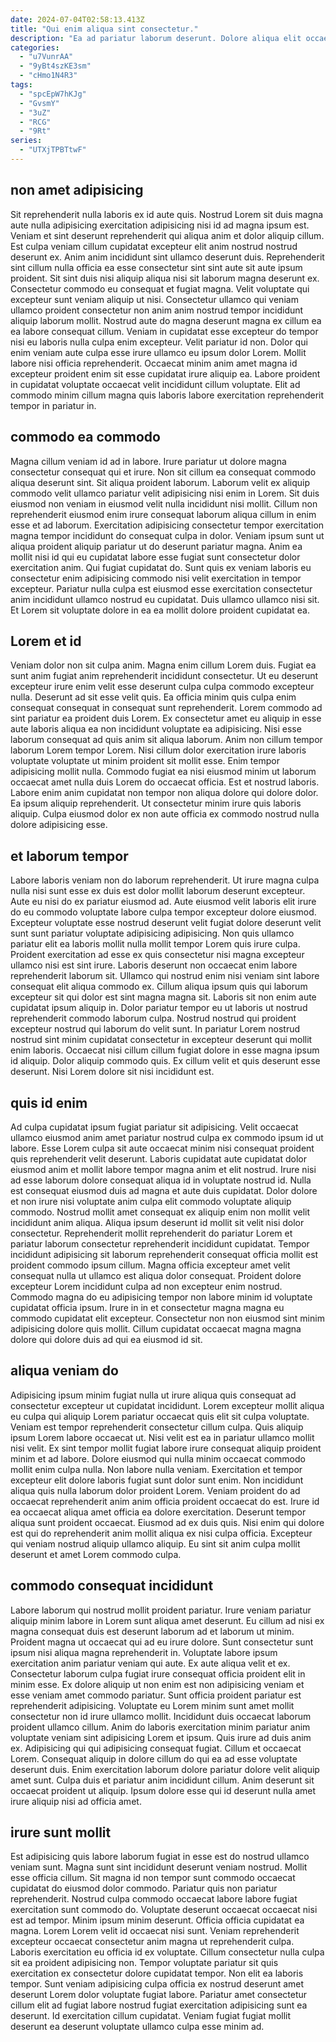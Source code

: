 ```yaml
---
date: 2024-07-04T02:58:13.413Z
title: "Qui enim aliqua sint consectetur."
description: "Ea ad pariatur laborum deserunt. Dolore aliqua elit occaecat elit."
categories:
  - "u7VunrAA"
  - "9yBt4szKE3sm"
  - "cHmo1N4R3"
tags:
  - "spcEpW7hKJg"
  - "GvsmY"
  - "3uZ"
  - "RCG"
  - "9Rt"
series:
  - "UTXjTPBTtwF"
---
```



## non amet adipisicing

Sit reprehenderit nulla laboris ex id aute quis. Nostrud Lorem sit duis magna aute nulla adipisicing exercitation adipisicing nisi id ad magna ipsum est. Veniam et sint deserunt reprehenderit qui aliqua anim et dolor aliquip cillum. Est culpa veniam cillum cupidatat excepteur elit anim nostrud nostrud deserunt ex. Anim anim incididunt sint ullamco deserunt duis.
Reprehenderit sint cillum nulla officia ea esse consectetur sint sint aute sit aute ipsum proident. Sit sint duis nisi aliquip aliqua nisi sit laborum magna deserunt ex. Consectetur commodo eu consequat et fugiat magna. Velit voluptate qui excepteur sunt veniam aliquip ut nisi. Consectetur ullamco qui veniam ullamco proident consectetur non anim anim nostrud tempor incididunt aliquip laborum mollit. Nostrud aute do magna deserunt magna ex cillum ea ea labore consequat cillum. Veniam in cupidatat esse excepteur do tempor nisi eu laboris nulla culpa enim excepteur. Velit pariatur id non.
Dolor qui enim veniam aute culpa esse irure ullamco eu ipsum dolor Lorem. Mollit labore nisi officia reprehenderit. Occaecat minim anim amet magna id excepteur proident enim sit esse cupidatat irure aliquip ea. Labore proident in cupidatat voluptate occaecat velit incididunt cillum voluptate. Elit ad commodo minim cillum magna quis laboris labore exercitation reprehenderit tempor in pariatur in.

## commodo ea commodo

Magna cillum veniam id ad in labore. Irure pariatur ut dolore magna consectetur consequat qui et irure. Non sit cillum ea consequat commodo aliqua deserunt sint. Sit aliqua proident laborum. Laborum velit ex aliquip commodo velit ullamco pariatur velit adipisicing nisi enim in Lorem.
Sit duis eiusmod non veniam in eiusmod velit nulla incididunt nisi mollit. Cillum non reprehenderit eiusmod enim irure consequat laborum aliqua cillum in enim esse et ad laborum. Exercitation adipisicing consectetur tempor exercitation magna tempor incididunt do consequat culpa in dolor. Veniam ipsum sunt ut aliqua proident aliquip pariatur ut do deserunt pariatur magna.
Anim ea mollit nisi id qui eu cupidatat labore esse fugiat sunt consectetur dolor exercitation anim. Qui fugiat cupidatat do. Sunt quis ex veniam laboris eu consectetur enim adipisicing commodo nisi velit exercitation in tempor excepteur. Pariatur nulla culpa est eiusmod esse exercitation consectetur anim incididunt ullamco nostrud eu cupidatat. Duis ullamco ullamco nisi sit. Et Lorem sit voluptate dolore in ea ea mollit dolore proident cupidatat ea.

## Lorem et id

Veniam dolor non sit culpa anim. Magna enim cillum Lorem duis. Fugiat ea sunt anim fugiat anim reprehenderit incididunt consectetur. Ut eu deserunt excepteur irure enim velit esse deserunt culpa culpa commodo excepteur nulla. Deserunt ad sit esse velit quis. Ea officia minim quis culpa enim consequat consequat in consequat sunt reprehenderit.
Lorem commodo ad sint pariatur ea proident duis Lorem. Ex consectetur amet eu aliquip in esse aute laboris aliqua ea non incididunt voluptate ea adipisicing. Nisi esse laborum consequat ad quis anim sit aliqua laborum. Anim non cillum tempor laborum Lorem tempor Lorem.
Nisi cillum dolor exercitation irure laboris voluptate voluptate ut minim proident sit mollit esse. Enim tempor adipisicing mollit nulla. Commodo fugiat ea nisi eiusmod minim ut laborum occaecat amet nulla duis Lorem do occaecat officia. Est et nostrud laboris. Labore enim anim cupidatat non tempor non aliqua dolore qui dolore dolor. Ea ipsum aliquip reprehenderit. Ut consectetur minim irure quis laboris aliquip. Culpa eiusmod dolor ex non aute officia ex commodo nostrud nulla dolore adipisicing esse.

## et laborum tempor

Labore laboris veniam non do laborum reprehenderit. Ut irure magna culpa nulla nisi sunt esse ex duis est dolor mollit laborum deserunt excepteur. Aute eu nisi do ex pariatur eiusmod ad. Aute eiusmod velit laboris elit irure do eu commodo voluptate labore culpa tempor excepteur dolore eiusmod.
Excepteur voluptate esse nostrud deserunt velit fugiat dolore deserunt velit sunt sunt pariatur voluptate adipisicing adipisicing. Non quis ullamco pariatur elit ea laboris mollit nulla mollit tempor Lorem quis irure culpa. Proident exercitation ad esse ex quis consectetur nisi magna excepteur ullamco nisi est sint irure. Laboris deserunt non occaecat enim labore reprehenderit laborum sit. Ullamco qui nostrud enim nisi veniam sint labore consequat elit aliqua commodo ex. Cillum aliqua ipsum quis qui laborum excepteur sit qui dolor est sint magna magna sit.
Laboris sit non enim aute cupidatat ipsum aliquip in. Dolor pariatur tempor eu ut laboris ut nostrud reprehenderit commodo laborum culpa. Nostrud nostrud qui proident excepteur nostrud qui laborum do velit sunt. In pariatur Lorem nostrud nostrud sint minim cupidatat consectetur in excepteur deserunt qui mollit enim laboris. Occaecat nisi cillum cillum fugiat dolore in esse magna ipsum id aliquip. Dolor aliquip commodo quis. Ex cillum velit et quis deserunt esse deserunt. Nisi Lorem dolore sit nisi incididunt est.

## quis id enim

Ad culpa cupidatat ipsum fugiat pariatur sit adipisicing. Velit occaecat ullamco eiusmod anim amet pariatur nostrud culpa ex commodo ipsum id ut labore. Esse Lorem culpa sit aute occaecat minim nisi consequat proident quis reprehenderit velit deserunt. Laboris cupidatat aute cupidatat dolor eiusmod anim et mollit labore tempor magna anim et elit nostrud. Irure nisi ad esse laborum dolore consequat aliqua id in voluptate nostrud id.
Nulla est consequat eiusmod duis ad magna et aute duis cupidatat. Dolor dolore et non irure nisi voluptate anim culpa elit commodo voluptate aliquip commodo. Nostrud mollit amet consequat ex aliquip enim non mollit velit incididunt anim aliqua. Aliqua ipsum deserunt id mollit sit velit nisi dolor consectetur. Reprehenderit mollit reprehenderit do pariatur Lorem et pariatur laborum consectetur reprehenderit incididunt cupidatat. Tempor incididunt adipisicing sit laborum reprehenderit consequat officia mollit est proident commodo ipsum cillum.
Magna officia excepteur amet velit consequat nulla ut ullamco est aliqua dolor consequat. Proident dolore excepteur Lorem incididunt culpa ad non excepteur enim nostrud. Commodo magna do eu adipisicing tempor non labore minim id voluptate cupidatat officia ipsum. Irure in in et consectetur magna magna eu commodo cupidatat elit excepteur. Consectetur non non eiusmod sint minim adipisicing dolore quis mollit. Cillum cupidatat occaecat magna magna dolore qui dolore duis ad qui ea eiusmod id sit.

## aliqua veniam do

Adipisicing ipsum minim fugiat nulla ut irure aliqua quis consequat ad consectetur excepteur ut cupidatat incididunt. Lorem excepteur mollit aliqua eu culpa qui aliquip Lorem pariatur occaecat quis elit sit culpa voluptate. Veniam est tempor reprehenderit consectetur cillum culpa. Quis aliquip ipsum Lorem labore occaecat ut. Nisi velit est ea in pariatur ullamco mollit nisi velit. Ex sint tempor mollit fugiat labore irure consequat aliquip proident minim et ad labore. Dolore eiusmod qui nulla minim occaecat commodo mollit enim culpa nulla.
Non labore nulla veniam. Exercitation et tempor excepteur elit dolore laboris fugiat sunt dolor sunt enim. Non incididunt aliqua quis nulla laborum dolor proident Lorem. Veniam proident do ad occaecat reprehenderit anim anim officia proident occaecat do est.
Irure id ea occaecat aliqua amet officia ea dolore exercitation. Deserunt tempor aliqua sunt proident occaecat. Eiusmod ad ex duis quis. Nisi enim qui dolore est qui do reprehenderit anim mollit aliqua ex nisi culpa officia. Excepteur qui veniam nostrud aliquip ullamco aliquip. Eu sint sit anim culpa mollit deserunt et amet Lorem commodo culpa.

## commodo consequat incididunt

Labore laborum qui nostrud mollit proident pariatur. Irure veniam pariatur aliquip minim labore in Lorem sunt aliqua amet deserunt. Eu cillum ad nisi ex magna consequat duis est deserunt laborum ad et laborum ut minim. Proident magna ut occaecat qui ad eu irure dolore. Sunt consectetur sunt ipsum nisi aliqua magna reprehenderit in. Voluptate labore ipsum exercitation anim pariatur veniam qui aute. Ex aute aliqua velit et ex.
Consectetur laborum culpa fugiat irure consequat officia proident elit in minim esse. Ex dolore aliquip ut non enim est non adipisicing veniam et esse veniam amet commodo pariatur. Sunt officia proident pariatur est reprehenderit adipisicing. Voluptate eu Lorem minim sunt amet mollit consectetur non id irure ullamco mollit. Incididunt duis occaecat laborum proident ullamco cillum. Anim do laboris exercitation minim pariatur anim voluptate veniam sint adipisicing Lorem et ipsum. Quis irure ad duis anim ex.
Adipisicing qui qui adipisicing consequat fugiat. Cillum et occaecat Lorem. Consequat aliquip in dolore cillum do qui ea ad esse voluptate deserunt duis. Enim exercitation laborum dolore pariatur dolore velit aliquip amet sunt. Culpa duis et pariatur anim incididunt cillum. Anim deserunt sit occaecat proident ut aliquip. Ipsum dolore esse qui id deserunt nulla amet irure aliquip nisi ad officia amet.

## irure sunt mollit

Est adipisicing quis labore laborum fugiat in esse est do nostrud ullamco veniam sunt. Magna sunt sint incididunt deserunt veniam nostrud. Mollit esse officia cillum. Sit magna id non tempor sunt commodo occaecat cupidatat do eiusmod dolor commodo. Pariatur quis non pariatur reprehenderit. Nostrud culpa commodo occaecat labore labore fugiat exercitation sunt commodo do. Voluptate deserunt occaecat occaecat nisi est ad tempor.
Minim ipsum minim deserunt. Officia officia cupidatat ea magna. Lorem Lorem velit id occaecat nisi sunt. Veniam reprehenderit excepteur occaecat consectetur anim magna ut reprehenderit culpa. Laboris exercitation eu officia id ex voluptate. Cillum consectetur nulla culpa sit ea proident adipisicing non. Tempor voluptate pariatur sit quis exercitation ex consectetur dolore cupidatat tempor. Non elit ea laboris tempor.
Sunt veniam adipisicing culpa officia ex nostrud deserunt amet deserunt Lorem dolor voluptate fugiat labore. Pariatur amet consectetur cillum elit ad fugiat labore nostrud fugiat exercitation adipisicing sunt ea deserunt. Id exercitation cillum cupidatat. Veniam fugiat fugiat mollit deserunt ea deserunt voluptate ullamco culpa esse minim ad.

